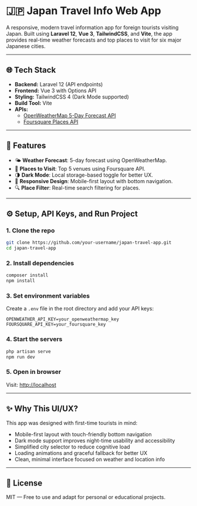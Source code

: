 # 🇯🇵 Japan Travel Info Web App

A responsive, modern travel information app for foreign tourists visiting Japan. Built using **Laravel 12**, **Vue 3**, **TailwindCSS**, and **Vite**, the app provides real-time weather forecasts and top places to visit for six major Japanese cities.

---

## 🌐 Tech Stack

- **Backend:** Laravel 12 (API endpoints)
- **Frontend:** Vue 3 with Options API
- **Styling:** TailwindCSS 4 (Dark Mode supported)
- **Build Tool:** Vite
- **APIs:**
  - [OpenWeatherMap 5-Day Forecast API](https://openweathermap.org/forecast5)
  - [Foursquare Places API](https://developer.foursquare.com/docs/places-api)

---

## 🚀 Features

- 🌤 **Weather Forecast**: 5-day forecast using OpenWeatherMap.
- 📍 **Places to Visit**: Top 5 venues using Foursquare API.
- 🌗 **Dark Mode**: Local storage-based toggle for better UX.
- 📱 **Responsive Design**: Mobile-first layout with bottom navigation.
- 🔍 **Place Filter**: Real-time search filtering for places.

---

## ⚙️ Setup, API Keys, and Run Project

### 1. Clone the repo

```bash
git clone https://github.com/your-username/japan-travel-app.git
cd japan-travel-app
```

### 2. Install dependencies

```bash
composer install
npm install
```

### 3. Set environment variables

Create a `.env` file in the root directory and add your API keys:

```env
OPENWEATHER_API_KEY=your_openweathermap_key
FOURSQUARE_API_KEY=your_foursquare_key
```

### 4. Start the servers

```bash
php artisan serve
npm run dev
```

### 5. Open in browser

Visit: [http://localhost](http://localhost)

---

## ✨ Why This UI/UX?

This app was designed with first-time tourists in mind:

- Mobile-first layout with touch-friendly bottom navigation
- Dark mode support improves night-time usability and accessibility
- Simplified city selector to reduce cognitive load
- Loading animations and graceful fallback for better UX
- Clean, minimal interface focused on weather and location info

---

## 📄 License

MIT — Free to use and adapt for personal or educational projects.
